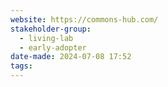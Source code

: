 ```yaml
---
website: https://commons-hub.com/
stakeholder-group:
  - living-lab
  - early-adopter
date-made: 2024-07-08 17:52
tags:
---
```

